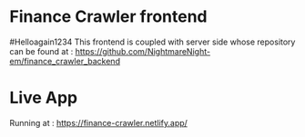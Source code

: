 # Finance Crawler frontend
#Helloagain1234
This frontend is coupled with server side whose repository can be found at : https://github.com/NightmareNight-em/finance_crawler_backend

# Live App
Running at : https://finance-crawler.netlify.app/


